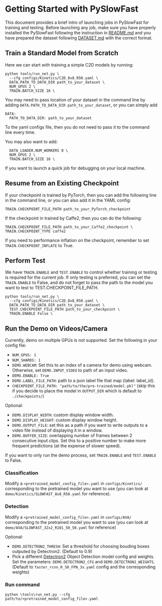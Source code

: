 # Getting Started with PySlowFast

This document provides a brief intro of launching jobs in PySlowFast for training and testing. Before launching any job, make sure you have properly installed the PySlowFast following the instruction in [README.md](README.md) and you have prepared the dataset following [DATASET.md](slowfast/datasets/DATASET.md) with the correct format.

## Train a Standard Model from Scratch

Here we can start with training a simple C2D models by running:

```
python tools/run_net.py \
  --cfg configs/Kinetics/C2D_8x8_R50.yaml \
  DATA.PATH_TO_DATA_DIR path_to_your_dataset \
  NUM_GPUS 2 \
  TRAIN.BATCH_SIZE 16 \
```
You may need to pass location of your dataset in the command line by adding `DATA.PATH_TO_DATA_DIR path_to_your_dataset`, or you can simply add

```
DATA:
  PATH_TO_DATA_DIR: path_to_your_dataset
```
To the yaml configs file, then you do not need to pass it to the command line every time.


You may also want to add:
```
  DATA_LOADER.NUM_WORKERS 0 \
  NUM_GPUS 2 \
  TRAIN.BATCH_SIZE 16 \
```

If you want to launch a quick job for debugging on your local machine.

## Resume from an Existing Checkpoint
If your checkpoint is trained by PyTorch, then you can add the following line in the command line, or you can also add it in the YAML config:

```
TRAIN.CHECKPOINT_FILE_PATH path_to_your_PyTorch_checkpoint
```

If the checkpoint in trained by Caffe2, then you can do the following:

```
TRAIN.CHECKPOINT_FILE_PATH path_to_your_Caffe2_checkpoint \
TRAIN.CHECKPOINT_TYPE caffe2
```

If you need to performance inflation on the checkpoint, remember to set `TRAIN.CHECKPOINT_INFLATE` to True.


## Perform Test
We have `TRAIN.ENABLE` and `TEST.ENABLE` to control whether training or testing is required for the current job. If only testing is preferred, you can set the `TRAIN.ENABLE` to False, and do not forget to pass the path to the model you want to test to TEST.CHECKPOINT_FILE_PATH.
```
python tools/run_net.py \
  --cfg configs/Kinetics/C2D_8x8_R50.yaml \
  DATA.PATH_TO_DATA_DIR path_to_your_dataset \
  TEST.CHECKPOINT_FILE_PATH path_to_your_checkpoint \
  TRAIN.ENABLE False \
```
## Run the Demo on Videos/Camera

Currently, demo on multiple GPUs is not supported. Set the following in your config file:
* `NUM_GPUS: 1`
* `NUM_SHARDS: 1`
* `DEMO.WEBCAM`: Set this to an index of a camera for demo using webcam. Otherwise, set `DEMO.INPUT_VIDEO` to path of an input video.
* `DEMO.ENABLE: True`
* `DEMO.LABEL_FILE_PATH`: path to a json label file that map {label: label_id}.
* `CHECKPOINT_FILE_PATH: "path/to/the/pre-trained/model.pkl"` (skip this if you decide to place the model in `OUTPUT_DIR` which is default to `./checkpoints/`)

Optional:
* `DEMO.DISPLAY_WIDTH`: custom display window width.
* `DEMO.DISPLAY_HEIGHT`: custom display window height.
* `DEMO.OUTPUT_FILE`: set this as a path if you want to write outputs to a video file instead of displaying it in a window.
* `DEMO.BUFFER_SIZE`: overlapping number of frames between 2 consecutive input clips. Set this to a positive number to make more frequent predictions
(at the expense of slower speed).

If you want to only run the demo process, set `TRAIN.ENABLE` and `TEST.ENABLE` to False.

### Classification
Modify a `<pretrained_model_config_file>.yaml` in `configs/Kinetics/` corresponding to the pretrained model you want to use (you can look at `demo/Kinetics/SLOWFAST_8x8_R50.yaml` for reference).

### Detection
Modify a `<pretrained_model_config_file>.yaml` in `configs/AVA/` corresponding to the pretrained model you want to use (you can look at `demo/AVA/SLOWFAST_32x2_R101_50_50.yaml` for reference)

Optional:
* `DEMO.DETECTRON2_THRESH`: Set a threshold for choosing bouding boxes outputed by Detectron2. (Default to 0.9)
* Pick a different [Detectron2](https://github.com/facebookresearch/detectron2/blob/master/MODEL_ZOO.md) Object Detection model config and weights. Set the parameters: `DEMO.DETECTRON2_CFG` and `DEMO.DETECTRON2_WEIGHTS`. (Default to `faster_rcnn_R_50_FPN_3x.yaml` config and the corresponding weights)

### Run command
```
python \tools\run_net.py --cfg path/to/<pretrained_model_config_file>.yaml
```
